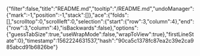 {"filter":false,"title":"README.md","tooltip":"/README.md","undoManager":{"mark":-1,"position":-1,"stack":[]},"ace":{"folds":[],"scrolltop":0,"scrollleft":0,"selection":{"start":{"row":3,"column":4},"end":{"row":3,"column":4},"isBackwards":false},"options":{"guessTabSize":true,"useWrapMode":false,"wrapToView":true},"firstLineState":0},"timestamp":1562224631537,"hash":"90ca5c1378fc87ea2c39e2ca985abcd91b6826be"}